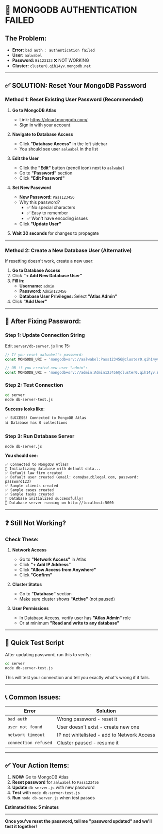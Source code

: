 # 🔴 **MONGODB AUTHENTICATION FAILED**

## **The Problem:**
- **Error:** `bad auth : authentication failed`
- **User:** `aalwabel`
- **Password:** `Bi123123` ❌ NOT WORKING
- **Cluster:** `cluster0.qih14yv.mongodb.net`

---

## ✅ **SOLUTION: Reset Your MongoDB Password**

### **Method 1: Reset Existing User Password** (Recommended)

1. **Go to MongoDB Atlas**
   - Link: https://cloud.mongodb.com/
   - Sign in with your account

2. **Navigate to Database Access**
   - Click **"Database Access"** in the left sidebar
   - You should see user `aalwabel` in the list

3. **Edit the User**
   - Click the **"Edit"** button (pencil icon) next to `aalwabel`
   - Go to **"Password"** section
   - Click **"Edit Password"**

4. **Set New Password**
   - **New Password:** `Pass123456`
   - Why this password?
     - ✅ No special characters
     - ✅ Easy to remember
     - ✅ Won't have encoding issues
   - Click **"Update User"**

5. **Wait 30 seconds** for changes to propagate

---

### **Method 2: Create a New Database User** (Alternative)

If resetting doesn't work, create a new user:

1. **Go to Database Access**
2. Click **"+ Add New Database User"**
3. **Fill in:**
   - **Username:** `admin`
   - **Password:** `Admin123456`
   - **Database User Privileges:** Select **"Atlas Admin"**
4. Click **"Add User"**

---

## 📝 **After Fixing Password:**

### **Step 1: Update Connection String**

Edit `server/db-server.js` line 15:

```javascript
// If you reset aalwabel's password:
const MONGODB_URI = 'mongodb+srv://aalwabel:Pass123456@cluster0.qih14yv.mongodb.net/saudi-legal-ai?retryWrites=true&w=majority&appName=Cluster0';

// OR if you created new user "admin":
const MONGODB_URI = 'mongodb+srv://admin:Admin123456@cluster0.qih14yv.mongodb.net/saudi-legal-ai?retryWrites=true&w=majority&appName=Cluster0';
```

### **Step 2: Test Connection**

```bash
cd server
node db-server-test.js
```

**Success looks like:**
```
✅ SUCCESS! Connected to MongoDB Atlas
📊 Database has 0 collections
```

### **Step 3: Run Database Server**

```bash
node db-server.js
```

**You should see:**
```
✅ Connected to MongoDB Atlas!
📝 Initializing database with default data...
✅ Default law firm created
✅ Default user created (email: demo@saudilegal.com, password: password123)
✅ Sample clients created
✅ Sample cases created
✅ Sample tasks created
🎉 Database initialized successfully!
🚀 Database server running on http://localhost:5000
```

---

## ❓ **Still Not Working?**

### **Check These:**

1. **Network Access**
   - Go to **"Network Access"** in Atlas
   - Click **"+ Add IP Address"**
   - Click **"Allow Access from Anywhere"**
   - Click **"Confirm"**

2. **Cluster Status**
   - Go to **"Database"** section
   - Make sure cluster shows **"Active"** (not paused)

3. **User Permissions**
   - In Database Access, verify user has **"Atlas Admin"** role
   - Or at minimum **"Read and write to any database"**

---

## 🎯 **Quick Test Script**

After updating password, run this to verify:

```bash
cd server
node db-server-test.js
```

This will test your connection and tell you exactly what's wrong if it fails.

---

## 📞 **Common Issues:**

| Error | Solution |
|-------|----------|
| `bad auth` | Wrong password - reset it |
| `user not found` | User doesn't exist - create new one |
| `network timeout` | IP not whitelisted - add to Network Access |
| `connection refused` | Cluster paused - resume it |

---

## ✅ **Your Action Items:**

1. **NOW:** Go to MongoDB Atlas
2. **Reset password** for `aalwabel` to `Pass123456`
3. **Update** `db-server.js` with new password
4. **Test** with `node db-server-test.js`
5. **Run** `node db-server.js` when test passes

**Estimated time: 5 minutes**

---

**Once you've reset the password, tell me "password updated" and we'll test it together!**
